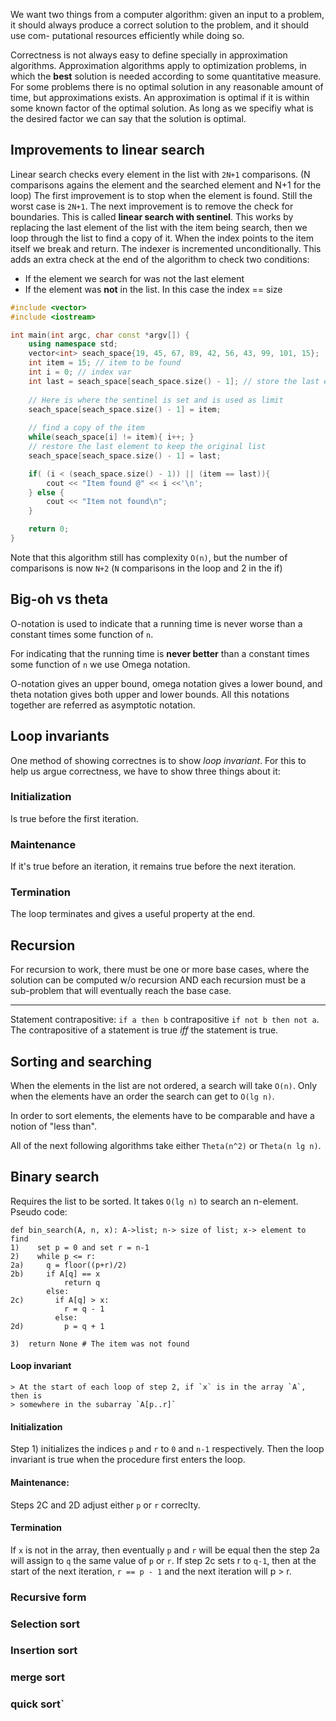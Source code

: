 We want two things from a computer algorithm: given an input to a problem, it should
always produce a correct solution to the problem, and it should use com-
putational resources efficiently while doing so.

Correctness is not always easy to define specially in approximation algorithms.
Approximation algorithms apply to optimization problems, in which the __best__
solution is needed according to some quantitative measure. For some problems
there is no optimal solution in any reasonable amount of time, but approximations
exists. An approximation is optimal if it is within some known factor of the
optimal solution. As long as we specifiy what is the desired factor we can
say that the solution is optimal.



## Improvements to linear search

Linear search checks every element in the list with `2N+1` comparisons.
(N comparisons agains the element and the searched element and N+1 for the loop)
The first improvement is to stop when the element is found. Still the worst
case is `2N+1`.
The next improvement is to remove the check for boundaries. This is called 
__linear search with sentinel__. This works by replacing the last element of
the list with the item being search, then we loop through the list to find a
copy of it. When the index points to the item itself we break and return. The 
indexer is incremented unconditionally. This adds an extra check at the end 
of the algorithm to check two conditions:
- If the element we search for was not the last element
- If the element was __not__ in the list. In this case the index == size


```cpp
#include <vector>
#include <iostream>

int main(int argc, char const *argv[]) {
    using namespace std;
    vector<int> seach_space{19, 45, 67, 89, 42, 56, 43, 99, 101, 15};
    int item = 15; // item to be found
    int i = 0; // index var
    int last = seach_space[seach_space.size() - 1]; // store the last element
    
    // Here is where the sentinel is set and is used as limit
    seach_space[seach_space.size() - 1] = item;
    
    // find a copy of the item
    while(seach_space[i] != item){ i++; }
    // restore the last element to keep the original list
    seach_space[seach_space.size() - 1] = last;

    if( (i < (seach_space.size() - 1)) || (item == last)){
        cout << "Item found @" << i <<'\n';
    } else {
        cout << "Item not found\n";
    }

    return 0;
}
```

Note that this algorithm still has complexity `O(n)`, but the number of
comparisons is now `N+2` (`N` comparisons in the loop and 2 in the if)


## Big-oh vs theta

O-notation is used to indicate that a running time is never worse than a
constant times some function of `n`.

For indicating that the running time is __never better__ than a constant times
some function of `n` we use Omega notation.

O-notation gives an upper bound, omega notation gives a lower bound, and theta
notation gives both upper and lower bounds. All this notations together are
referred as asymptotic notation.

## Loop invariants

One method of showing correctnes is to show _loop invariant_. For this to
help us argue correctness, we have to show three things about it:

### Initialization

Is true before the first iteration.

### Maintenance

If it's true before an iteration, it remains true before the next iteration.

### Termination

The loop terminates and gives a useful property at the end.

## Recursion

For recursion to work, there must be one or more base cases, where the solution
can be computed w/o recursion AND each recursion must be a sub-problem that will
eventually reach the base case.


- - -

Statement contrapositive: 
`if a then b` contrapositive `if not b then not a`. The contrapositive
of a statement is true _iff_ the statement is true.

## Sorting and searching

When the elements in the list are not ordered, a search will take `O(n)`.
Only when the elements have an order the search can get to `O(lg n)`.

In order to sort elements, the elements have to be comparable and have a notion
of "less than".

All of the next following algorithms take either `Theta(n^2)` or `Theta(n lg n)`.

## Binary search

Requires the list to be sorted. It takes `O(lg n)` to search an n-element.
Pseudo code:

```
def bin_search(A, n, x): A->list; n-> size of list; x-> element to find
1)    set p = 0 and set r = n-1
2)    while p <= r:
2a)     q = floor((p+r)/2)
2b)     if A[q] == x
            return q
        else:
2c)       if A[q] > x:
            r = q - 1
          else:
2d)         p = q + 1
    
3)  return None # The item was not found
```

#### Loop invariant
    > At the start of each loop of step 2, if `x` is in the array `A`, then is
    > somewhere in the subarray `A[p..r]`

#### Initialization

Step 1) initializes the indices `p` and `r` to `0` and `n-1` respectively.
Then the loop invariant is true when the procedure first enters the loop.


#### Maintenance:

Steps 2C and 2D adjust either `p` or `r` correclty.

#### Termination

If `x` is not in the array, then eventually `p` and `r` will be equal then the
step 2a will assign to `q` the same value of `p` or `r`.  If step 2c sets r to
`q-1`, then at the start of the next iteration, `r == p - 1` and the next 
iteration will p > r. 

### Recursive form 





### Selection sort



### Insertion sort

### merge sort

### quick sort`